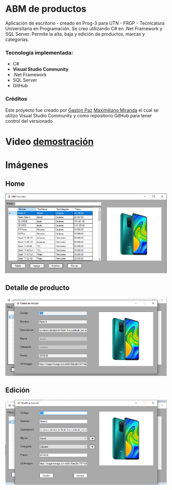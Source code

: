 # ABM de productos

Aplicación de escritorio - creado en Prog-3 para UTN - FRGP - Tecnicatura Universitaria en Programación.
Se creo utilizando C# en .Net Framework y SQL Server.
Permite la alta, baja y edición de productos, marcas y categorias.

### Tecnología implementada:

- C#
- **Visual Studio Community**
- .Net Framework
- SQL Server
- GitHub

### Créditos

Este proyecto fue creado por [Gaston Paz](https://github.com/Gaston-Paz) [Maximiliano Miranda](https://github.com/Maxi-rpc) el cual se utilizo Visual Studio Community y como repositorio GitHub para tener control del versionado.

# Video [demostración](https://youtu.be/N4lmoF7yUBU)

# Imágenes

## Home

![menu](/Readme/Home.png)

## Detalle de producto

![menu](/Readme/Detalle.png)

## Edición

![menu](/Readme/Modificar.png)

